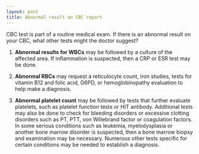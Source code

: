 ```yaml
---
layout: post
title: Abnormal result on CBC report
---
```


 
CBC test is part of a routine medical exam. If there is an abnormal result on your CBC, what other tests might the doctor suggest?

1. **Abnormal results for WBCs** may be followed by a culture of the affected area.
 If inflammation is suspected, then a CRP or ESR test may be done.
 
2. **Abnormal RBCs** may request a reticulocyte count, iron studies, tests for vitamin B12 and folic acid, G6PD, or hemoglobinopathy evaluation to help make a diagnosis.

3. **Abnormal platelet count** may be followed by tests that further evaluate platelets, such as platelet function tests or HIT antibody. Additional tests may also be done to check for bleeding disorders or excessive clotting disorders such as PT, PTT, von Willebrand factor or coagulation factors. In some serious conditions such as leukemia, myelodysplasia or another bone marrow disorder is suspected, then a bone marrow biopsy and examination may be necessary. Numerous other tests specific for certain conditions may be needed to establish a diagnosis.
